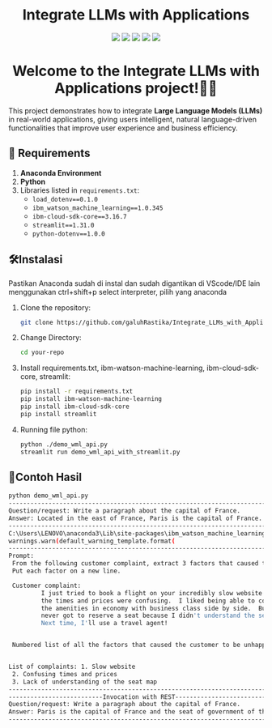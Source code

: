 <h1 align="center"> Integrate LLMs with Applications </h1>

<div align="center">
<img src="https://img.shields.io/badge/Python-3670A0?style=for-the-badge&logo=python&logoColor=ffdd54">
<img src="https://img.shields.io/badge/Anaconda-3670A0?style=for-the-badge&logo=anaconda&logoColor=white">
<img src="https://img.shields.io/badge/IBM%20Cloud-005C8E?style=for-the-badge&logo=ibmcloud&logoColor=white">
<img src="https://img.shields.io/badge/Streamlit-FF4B5C?style=for-the-badge&logo=streamlit&logoColor=white">
<img src="https://img.shields.io/badge/License-MIT-yellowgreen?style=for-the-badge&logo=opensource&logoColor=white">

</div>

<h1 align="center"> Welcome to the Integrate LLMs with Applications project!🤖💡 </h1>

This project demonstrates how to integrate **Large Language Models (LLMs)** in real-world applications, giving users intelligent, natural language-driven functionalities that improve user experience and business efficiency.

## 🚀 Requirements
1. **Anaconda Environment**  
2. **Python**  
3. Libraries listed in `requirements.txt`:
   - `load_dotenv==0.1.0`
   - `ibm_watson_machine_learning==1.0.345`
   - `ibm-cloud-sdk-core==3.16.7`
   - `streamlit==1.31.0`
   - `python-dotenv==1.0.0`



## 🛠️Instalasi
Pastikan Anaconda sudah di instal dan sudah digantikan di VScode/IDE lain menggunakan ctrl+shift+p select interpreter, pilih yang anaconda
1. Clone the repository:  
   ```bash
   git clone https://github.com/galuhRastika/Integrate_LLMs_with_Applications.git
2. Change Directory:
   ```bash
   cd your-repo
3. Install requirements.txt, ibm-watson-machine-learning, ibm-cloud-sdk-core, streamlit:
   ```bash
   pip install -r requirements.txt
   pip install ibm-watson-machine-learning
   pip install ibm-cloud-sdk-core
   pip install streamlit
3. Running file python:
   ```bash
   python ./demo_wml_api.py
   streamlit run demo_wml_api_with_streamlit.py
   
## 📝Contoh Hasil
   ```bash
   python demo_wml_api.py
---------------------------------------------------------------------------
Question/request: Write a paragraph about the capital of France.
Answer: Located in the east of France, Paris is the capital of France. It is also the most populated city of France with a population of 2.2 million people. It is the seat of the French parliament, the National Assembly. The city is located in the heart of France and is surrounded by the Île-de-France region.
---------------------------------------------------------------------------
C:\Users\LENOVO\anaconda3\Lib\site-packages\ibm_watson_machine_learning\foundation_models\utils\utils.py:273: LifecycleWarning: Model 'meta-llama/llama-2-13b-chat' is in deprecated state from 2024-08-26 until None. IDs of alternative models: None. Further details: https://dataplatform.cloud.ibm.com/docs/content/wsj/analyze-data/fm-model-lifecycle.html?context=wx&audience=wdp
  warnings.warn(default_warning_template.format(
---------------------------------------------------------------------------
Prompt: 
    From the following customer complaint, extract 3 factors that caused the customer to be unhappy.
    Put each factor on a new line.

    Customer complaint:
            I just tried to book a flight on your incredibly slow website.  All
            the times and prices were confusing.  I liked being able to compare
            the amenities in economy with business class side by side.  But I
            never got to reserve a seat because I didn't understand the seat map.
            Next time, I'll use a travel agent!


    Numbered list of all the factors that caused the customer to be unhappy:


List of complaints: 1. Slow website
    2. Confusing times and prices
    3. Lack of understanding of the seat map
---------------------------------------------------------------------------
--------------------------Invocation with REST-------------------------------------------
Question/request: Write a paragraph about the capital of France.
Answer: Paris is the capital of France and the seat of government of the French Republic. The city is located in the heart of the Ile-de-France region, and its inhabitants are called Parisiens. The official name of the city is "Paris" (in French) or "Roubaix" (in Occitan).
---------------------------------------------------------------------------
